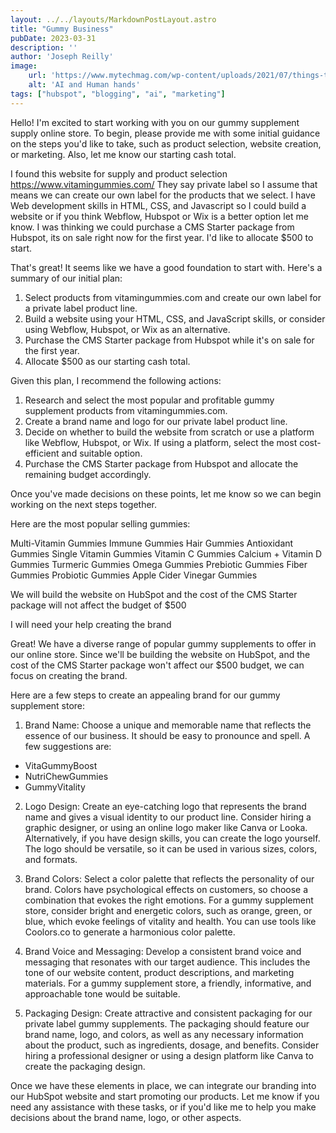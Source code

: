 ```yaml
---
layout: ../../layouts/MarkdownPostLayout.astro
title: "Gummy Business"
pubDate: 2023-03-31
description: ''
author: 'Joseph Reilly'
image:
    url: 'https://www.mytechmag.com/wp-content/uploads/2021/07/things-to-know-when-considering-ai-integration-in-your-company-MTM-Blog.jpg' 
    alt: 'AI and Human hands'
tags: ["hubspot", "blogging", "ai", "marketing"]
---
```




Hello! I'm excited to start working with you on our gummy supplement supply online store. To begin, please provide me with some initial guidance on the steps you'd like to take, such as product selection, website creation, or marketing. Also, let me know our starting cash total.

I found this website for supply and product selection https://www.vitamingummies.com/ They say private label so I assume that means we can create our own label for the products that we select. I have Web development skills in HTML, CSS, and Javascript so I could build a website or if you think Webflow, Hubspot or Wix is a better option let me know. I was thinking we could purchase a CMS Starter package from Hubspot, its on sale right now for the first year. I'd like to allocate $500 to start. 

That's great! It seems like we have a good foundation to start with. Here's a summary of our initial plan:

1. Select products from vitamingummies.com and create our own label for a private label product line.
2. Build a website using your HTML, CSS, and JavaScript skills, or consider using Webflow, Hubspot, or Wix as an alternative.
3. Purchase the CMS Starter package from Hubspot while it's on sale for the first year.
4. Allocate $500 as our starting cash total.

Given this plan, I recommend the following actions:

1. Research and select the most popular and profitable gummy supplement products from vitamingummies.com.
2. Create a brand name and logo for our private label product line.
3. Decide on whether to build the website from scratch or use a platform like Webflow, Hubspot, or Wix. If using a platform, select the most cost-efficient and suitable option.
4. Purchase the CMS Starter package from Hubspot and allocate the remaining budget accordingly.

Once you've made decisions on these points, let me know so we can begin working on the next steps together.

Here are the most popular selling gummies: 

Multi-Vitamin Gummies
Immune Gummies
Hair Gummies
Antioxidant Gummies
Single Vitamin Gummies
Vitamin C Gummies
Calcium + Vitamin D Gummies
Turmeric Gummies
Omega Gummies
Prebiotic Gummies
Fiber Gummies
Probiotic Gummies
Apple Cider Vinegar Gummies

We will build the website on HubSpot and the cost of the CMS Starter package will not affect the budget of $500

I will need your help creating the brand

Great! We have a diverse range of popular gummy supplements to offer in our online store. Since we'll be building the website on HubSpot, and the cost of the CMS Starter package won't affect our $500 budget, we can focus on creating the brand.

Here are a few steps to create an appealing brand for our gummy supplement store:

1. Brand Name: Choose a unique and memorable name that reflects the essence of our business. It should be easy to pronounce and spell. A few suggestions are:

- VitaGummyBoost
- NutriChewGummies
- GummyVitality

2. Logo Design: Create an eye-catching logo that represents the brand name and gives a visual identity to our product line. Consider hiring a graphic designer, or using an online logo maker like Canva or Looka. Alternatively, if you have design skills, you can create the logo yourself. The logo should be versatile, so it can be used in various sizes, colors, and formats.

3. Brand Colors: Select a color palette that reflects the personality of our brand. Colors have psychological effects on customers, so choose a combination that evokes the right emotions. For a gummy supplement store, consider bright and energetic colors, such as orange, green, or blue, which evoke feelings of vitality and health. You can use tools like Coolors.co to generate a harmonious color palette.

4. Brand Voice and Messaging: Develop a consistent brand voice and messaging that resonates with our target audience. This includes the tone of our website content, product descriptions, and marketing materials. For a gummy supplement store, a friendly, informative, and approachable tone would be suitable.

5. Packaging Design: Create attractive and consistent packaging for our private label gummy supplements. The packaging should feature our brand name, logo, and colors, as well as any necessary information about the product, such as ingredients, dosage, and benefits. Consider hiring a professional designer or using a design platform like Canva to create the packaging design.

Once we have these elements in place, we can integrate our branding into our HubSpot website and start promoting our products. Let me know if you need any assistance with these tasks, or if you'd like me to help you make decisions about the brand name, logo, or other aspects.

